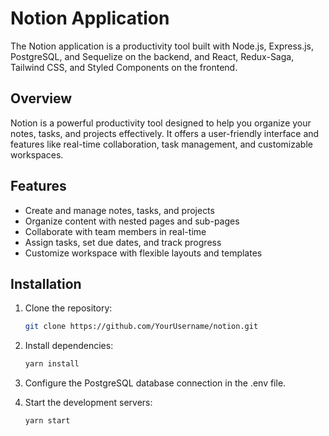 # Notion Application

The Notion application is a productivity tool built with Node.js, Express.js, PostgreSQL, and Sequelize on the backend, and React, Redux-Saga, Tailwind CSS, and Styled Components on the frontend.

## Overview

Notion is a powerful productivity tool designed to help you organize your notes, tasks, and projects effectively. It offers a user-friendly interface and features like real-time collaboration, task management, and customizable workspaces.

## Features

- Create and manage notes, tasks, and projects
- Organize content with nested pages and sub-pages
- Collaborate with team members in real-time
- Assign tasks, set due dates, and track progress
- Customize workspace with flexible layouts and templates

## Installation

1. Clone the repository:
   ```bash
   git clone https://github.com/YourUsername/notion.git
   ```

2. Install dependencies:
   ```bash
   yarn install
   ```

3. Configure the PostgreSQL database connection in the .env file.

4. Start the development servers:
   ```bash
   yarn start
   ```
